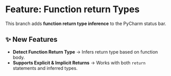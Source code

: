 # Feature: Function return Types

This branch adds **function return type inference** to the PyCharm status bar.

## ✨ New Features
- **Detect Function Return Type** → Infers return type based on function body.
- **Supports Explicit & Implicit Returns** → Works with both `return` statements and inferred types.
